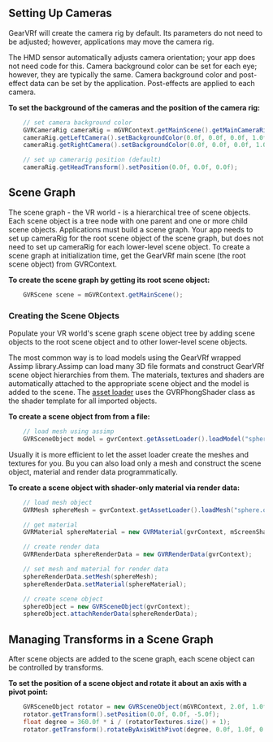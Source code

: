 
## Setting Up Cameras

GearVRf will create the camera rig by default. Its parameters do not need to be adjusted; however, applications may move the camera rig.

The HMD sensor automatically adjusts camera orientation; your app does not need code for this. Camera background color can be set for each eye; however, they are typically the same. Camera background color and post-effect data can be set by the application. Post-effects are applied to each camera.

__To set the background of the cameras and the position of the camera rig:__

```java
	// set camera background color
	GVRCameraRig cameraRig = mGVRContext.getMainScene().getMainCameraRig();
	cameraRig.getLeftCamera().setBackgroundColor(0.0f, 0.0f, 0.0f, 1.0f);
	cameraRig.getRightCamera().setBackgroundColor(0.0f, 0.0f, 0.0f, 1.0f);

	// set up camerarig position (default)
	cameraRig.getHeadTransform().setPosition(0.0f, 0.0f, 0.0f);
```

## Scene Graph

The scene graph - the VR world - is a hierarchical tree of scene objects. Each scene object is a tree node with one parent and one or more child scene objects. Applications must build a scene graph. Your app needs to set up cameraRig for the root scene object of the scene graph, but does not need to set up cameraRig for each lower-level scene object. To create a scene graph at initialization time, get the GearVRf main scene (the root scene object) from GVRContext.

__To create the scene graph by getting its root scene object:__

```java
	GVRScene scene = mGVRContext.getMainScene();
```

### Creating the Scene Objects

Populate your VR world's scene graph scene object tree by adding scene objects to the root scene object and to other lower-level scene objects.

The most common way is to load models using the GearVRf wrapped Assimp library.Assimp can load many 3D file formats and construct GearVRf scene object hierarchies from them. The materials, textures and shaders are automatically attached to the appropriate scene object and the model is added to the scene. The [asset loader](programming_guide/features/loading_assets) uses the GVRPhongShader class as the shader template for all imported objects.

__To create a scene object from from a file:__

```java
	// load mesh using assimp
	GVRSceneObject model = gvrContext.getAssetLoader().loadModel("sphere.obj", GVRResourceVolume.VolumeType.ANDROID_ASSETS, gvrScene);
```

Usually it is more efficient to let the asset loader create the meshes and textures for you. Bu you can also load only a mesh and construct the scene object, material and render data programmatically. 

__To create a scene object with shader-only material via render data:__

```java
	// load mesh object
	GVRMesh sphereMesh = gvrContext.getAssetLoader().loadMesh("sphere.obj");

	// get material
	GVRMaterial sphereMaterial = new GVRMaterial(gvrContext, mScreenShader.getShaderId());

	// create render data
	GVRRenderData sphereRenderData = new GVRRenderData(gvrContext);

	// set mesh and material for render data
	sphereRenderData.setMesh(sphereMesh);
	sphereRenderData.setMaterial(sphereMaterial);

	// create scene object
	sphereObject = new GVRSceneObject(gvrContext);
	sphereObject.attachRenderData(sphereRenderData);
```

## Managing Transforms in a Scene Graph

After scene objects are added to the scene graph, each scene object can be controlled by transforms.

__To set the position of a scene object and rotate it about an axis with a pivot point:__

```java
	GVRSceneObject rotator = new GVRSceneObject(mGVRContext, 2.0f, 1.0f, rotatorTextures.get(i));
	rotator.getTransform().setPosition(0.0f, 0.0f, -5.0f);
	float degree = 360.0f * i / (rotatorTextures.size() + 1);
	rotator.getTransform().rotateByAxisWithPivot(degree, 0.0f, 1.0f, 0.0f, 0.0f, 0.0f, 0.0f);
```
